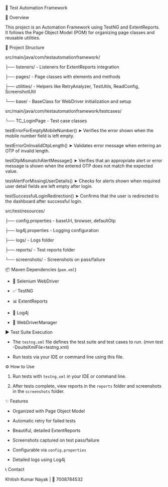 🚀 Test Automation Framework


📝 Overview

This project is an Automation Framework using TestNG and ExtentReports. It follows the Page Object Model (POM) for organizing page classes and reusable utilities.


📂 Project Structure


src/main/java/com/testautomationframework/

├── listeners/ - Listeners for ExtentReports integration

├── pages/ - Page classes with elements and methods

├── utilities/ - Helpers like RetryAnalyzer, TestUtils, ReadConfig, ScreenshotUtil

└── base/ - BaseClass for WebDriver initialization and setup



src/main/java/com/testautomationframework/testcases/

└── TC\_LoginPage - Test case classes

testErrorForEmptyMobileNumber()
➤ Verifies the error shown when the mobile number field is left empty.

testErrorOnInvalidOtpLength()
➤ Validates error message when entering an OTP of invalid length.

testOtpMismatchAlertMessage()
➤ Verifies that an appropriate alert or error message is shown when the entered OTP does not match the expected value.

testAlertForMissingUserDetails()
➤ Checks for alerts shown when required user detail fields are left empty after login.

testSuccessfulLoginRedirection()
➤ Confirms that the user is redirected to the dashboard after successful login.



src/test/resources/

├── config.properties - baseUrl, browser, defaultOtp

├── log4j.properties - Logging configuration

├── logs/ - Logs folder

├── reports/ - Test reports folder

└── screenshots/ - Screenshots on pass/failure





📦 Maven Dependencies (`pom.xml`)

- 🧪 Selenium WebDriver  

- ✅ TestNG  

- 📊 ExtentReports  

- 📝 Log4j  

- 🔧 WebDriverManager  



▶️ Test Suite Execution

- The `testng.xml` file defines the test suite and test cases to run.  (mvn test -DsuiteXmlFile=testng.xml) 

- Run tests via your IDE or command line using this file.



⚙️ How to Use

1. Run tests with `testng.xml` in your IDE or command line.  

2. After tests complete, view reports in the `reports` folder and screenshots in the `screenshots` folder.



✨ Features

- Organized with Page Object Model  

- Automatic retry for failed tests  

- Beautiful, detailed ExtentReports  

- Screenshots captured on test pass/failure  

- Configurable via `config.properties`  

- Detailed logs using Log4j  



📞 Contact

Khitish Kumar Nayak | 📱 7008784532

